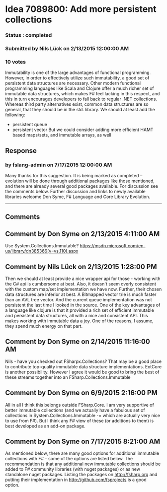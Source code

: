 # Idea 7089800: Add more persistent collections #

### Status : completed

### Submitted by Nils Lück on 2/13/2015 12:00:00 AM

### 10 votes

Immutability is one of the large advantages of functional programming. However, in order to effectively utilize such immutability, a good set of persistent data structures are necessary.
Other modern functional programming languages like Scala and Clojure offer a much richer set of immutable data structures, which makes F# feel lacking in this respect, and this in turn encourages developers to fall back to regular .NET collections.
Whereas third party alternatives exist, common data structures are so general, that they should be in the std. library. We should at least add the following:
- persistent queue
- persistent vector
But we could consider adding more efficient HAMT based maps/sets, and immutable arrays, as well



## Response 
### by fslang-admin on 7/17/2015 12:00:00 AM

Many thanks for this suggestion. It is being marked as completed – evolution will be done through additional packages like those mentioned, and there are already several good packages available.
For discussion see the comments below. Further discussion and links to newly available libraries welcome
Don Syme, F# Language and Core Library Evolution.

------------------------
## Comments


## Comment by Don Syme on 2/13/2015 4:11:00 AM
Use System.Collections.Immutable? https://msdn.microsoft.com/en-us/library/dn385366(v=vs.110).aspx


## Comment by Nils Lück on 2/13/2015 1:28:00 PM
Then we should at least provide a nice wrapper api for those - working with the C# api is cumbersome at best. Also, it doesn't seem overly consistent with the custom map/set implementation we have now.
Further, their chosen data structures are inferior at best. A Bitmapped vector trie is much faster than an AVL tree vector. And the current queue implementation was not persistent the last time I looked in the source.
One of the key advantages of a language like clojure is that it provided a rich set of efficient immutable and persistent data structures, all with a nice and consistent API. This makes working with immutable data a joy. One of the reasons, I assume, they spend much energy on that part.


## Comment by Don Syme on 2/14/2015 11:16:00 AM
Nils - have you checked out FSharpx.Collections? That may be a good place to contribute top-quality immutable data structure implementations. ExtCore is another possibility.
However I agree it would be good to bring the best of these streams together into an FSharp.Collections.Immutable


## Comment by Don Syme on 6/9/2015 2:16:00 PM
All in all I think this belongs outside FSharp.Core. I am very supportive of better immutable collections (and we actually have a fabulous set of collections in System.Collections.Immutable -= which are actually very nice to use from F#).
But I think any F# view of these (or additions to them) is best developed as an add-on package.


## Comment by Don Syme on 7/17/2015 8:21:00 AM
As mentioned below, there are many good options for additional immutable collections with F# - some of the options are listed below.
The recommendation is that any additional new immutable collections should be added to F# community libraries (with nuget packages) or as new standalone nuget packages. Listing the packages on http://fsharp.org and putting their implementation in http://github.com/fsprojects is a good option.

